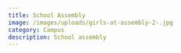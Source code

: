 ```yaml
---
title: School Assembly
image: /images/uploads/girls-at-assembly-2-.jpg
category: Campus
description: School assembly
---
```

